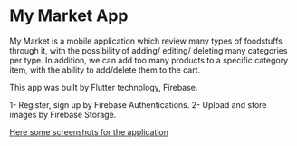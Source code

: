 # My Market App

My Market is a mobile application which review many types of foodstuffs through it, with the possibility of adding/ editing/ deleting many categories per type.  In addition, we can add too many products to a specific category item, with the ability to add/delete them to the cart.

 This app was built by Flutter technology, Firebase.

1- Register, sign up by Firebase Authentications.
2- Upload and store images by Firebase Storage.

<a href="https://github.com/aseelnrajab/My-Market-/issues/1"> Here some screenshots for the application</a>
